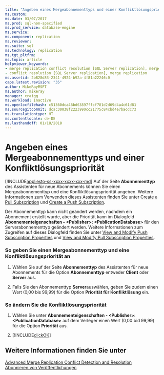 ```yaml
---
title: "Angeben eines Mergeabonnementtyps und einer Konfliktlösungspriorität | Microsoft-Dokumentation"
ms.custom: 
ms.date: 03/07/2017
ms.prod: sql-non-specified
ms.prod_service: database-engine
ms.service: 
ms.component: replication
ms.reviewer: 
ms.suite: sql
ms.technology: replication
ms.tgt_pltfrm: 
ms.topic: article
helpviewer_keywords:
- merge replication conflict resolution [SQL Server replication], merge subscription resolvers
- conflict resolution [SQL Server replication], merge replication
ms.assetid: 2b828d83-2341-4924-b92a-4f81a22246c0
caps.latest.revision: "35"
author: MikeRayMSFT
ms.author: mikeray
manager: craigg
ms.workload: Inactive
ms.openlocfilehash: c51360dca46bd63897ffcf781d2d69d4a4c61d81
ms.sourcegitcommit: dcac30038f2223990cc21775c84cbd4e7bacdc73
ms.translationtype: HT
ms.contentlocale: de-DE
ms.lasthandoff: 01/18/2018
---
```

# <a name="specify-a-merge-subscription-type-and-conflict-resolution-priority"></a>Angeben eines Mergeabonnementtyps und einer Konfliktlösungspriorität
[!INCLUDE[appliesto-ss-xxxx-xxxx-xxx-md](../../includes/appliesto-ss-xxxx-xxxx-xxx-md.md)] Auf der Seite **Abonnementtyp** des Assistenten für neue Abonnements können Sie einen Mergeabonnementtyp und eine Konfliktlösungspriorität angeben. Weitere Informationen zum Verwenden dieses Assistenten finden Sie unter [Create a Pull Subscription](../../relational-databases/replication/create-a-pull-subscription.md) und [Create a Push Subscription](../../relational-databases/replication/create-a-push-subscription.md).  
  
 Der Abonnementtyp kann nicht geändert werden, nachdem ein Abonnement erstellt wurde, aber die Priorität kann im Dialogfeld **Abonnementeigenschaften - \<Publisher>: \<PublicationDatabase>** für den Serverabonnementtyp geändert werden. Weitere Informationen zum Zugreifen auf dieses Dialogfeld finden Sie unter [View and Modify Push Subscription Properties](../../relational-databases/replication/view-and-modify-push-subscription-properties.md) und [View and Modify Pull Subscription Properties](../../relational-databases/replication/view-and-modify-pull-subscription-properties.md).  
  
### <a name="to-specify-a-merge-subscription-type-and-conflict-resolution-priority"></a>So geben Sie einen Mergeabonnementtyp und eine Konfliktlösungspriorität an  
  
1.  Wählen Sie auf der Seite **Abonnementtyp** des Assistenten für neue Abonnements für die Option **Abonnementtyp** entweder **Client** oder **Server** aus.  
  
2.  Falls Sie den Abonnementtyp **Server**auswählen, geben Sie zudem einen Wert (0,00 bis 99,99) für die Option **Priorität für Konfliktlösung** ein.  
  
### <a name="to-modify-the-conflict-resolution-priority"></a>So ändern Sie die Konfliktlösungspriorität  
  
1.  Wählen Sie unter **Abonnementeigenschaften - \<Publisher>: \<PublicationDatabase>** auf dem Verleger einen Wert (0,00 bid 99,99) für die Option **Priorität** aus.  
  
2.  [!INCLUDE[clickOK](../../includes/clickok-md.md)]  
  
## <a name="see-also"></a>Weitere Informationen finden Sie unter  
 [Advanced Merge Replication Conflict Detection and Resolution](../../relational-databases/replication/merge/advanced-merge-replication-conflict-detection-and-resolution.md)   
 [Abonnieren von Veröffentlichungen](../../relational-databases/replication/subscribe-to-publications.md)  
  
  
